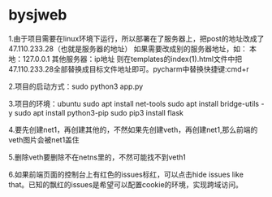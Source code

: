 # bysjweb
1.由于项目需要在linux环境下运行，所以部署在了服务器上，把post的地址改成了47.110.233.28（也就是服务器的地址）
如果需要改成别的服务器地址，如：
本地：127.0.0.1
其他服务器：ip地址
则在templates的index(1).html文件中把47.110.233.28全部替换成目标文件地址即可。pycharm中替换快捷键:cmd+r

2.项目的启动方式：sudo python3 app.py

3.项目的环境：ubuntu
sudo apt install net-tools
sudo apt install bridge-utils -y
sudo apt install python3-pip
sudo pip3 install flask

4.要先创建net1，再创建其他的，不然如果先创建veth，再创建net1,那么前端的veth图片会被net1盖住

5.删除veth要删除不在netns里的，不然可能找不到veth1

6.如果前端页面的控制台上有红色的issues标红，可以点击hide issues like that。已知的飘红的issues是希望可以配置cookie的环境，实现跨域访问。
